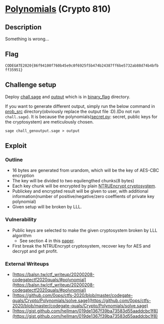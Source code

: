 # [Polynomials](https://ctftime.org/task/10414) (Crypto 810)

## Description

Something is wrong...

## Flag

`CODEGATE2020{86f94100f760b45e9c0f6925f5b474b24387ff6be5732ab88d74b4bfbff35951}`

## Challenge setup

Deploy [chall.sage](binary_flag/chall.sage) and [output](binary_flag/output) which is in [binary_flag](binary_flag) directory.

If you want to generate different output, simply run the below command in [prob_src](prob_src) directory(obviously replace the output file :D).(Do not run `chall.sage`). It is because the polynomials([secret.py](prob_src/secret.py): secret, public keys for the cryptosystem) are meticulously chosen.

`sage chall_genoutput.sage > output`

## Exploit

### Outline

- 16 bytes are generated from urandom, which will be the key of AES-CBC encryption
- The key will be divided to two equilengthed chunks(8 bytes)
- Each key chunk will be encrypted by plain [NTRUEncrypt cryptosystem](https://en.wikipedia.org/wiki/NTRUEncrypt).
- Publickey and encrypted result will be given to user, with additional information(number of positive/negative/zero coeffients of private key polynomial)
- Given setup will be broken by LLL.

### Vulnerability

- Public keys are selected to make the given cryptosystem broken by LLL algorithm
	- See section 4 in this [paper](https://link.springer.com/chapter/10.1007/3-540-69053-0_5).
- First break the NTRUEncrypt cryptosystem, recover key for AES and decrypt and get  profit.

### External Writeups

- [https://balsn.tw/ctf_writeup/20200208-codegatectf2020quals/#polynomial](https://balsn.tw/ctf_writeup/20200208-codegatectf2020quals/#polynomial)
- [https://github.com/0ops/ctfs-2020/blob/master/codegate-quals/Crypto/Polynomials/solve.sage](https://github.com/0ops/ctfs-2020/blob/master/codegate-quals/Crypto/Polynomials/solve.sage)
- [https://gist.github.com/hellman/019de1367f39ba73583d55aaddcbc1f8](https://gist.github.com/hellman/019de1367f39ba73583d55aaddcbc1f8)